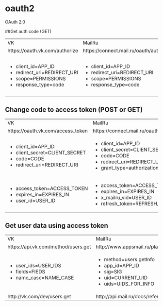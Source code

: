 oauth2
======

OAuth 2.0

##Get auth code (GET)

<table>
<tr>
  <td>VK</td>
  <td>MailRu</td>
  <td>Odnoklassniki</td>
</tr>
<tr>
<td>https://oauth.vk.com/authorize</td>
<td>https://connect.mail.ru/oauth/authorize</td>
<td>http://www.odnoklassniki.ru/oauth/authorize</td>
</tr>
<tr>
<td>
<ul>
  <li>client_id=APP_ID</li>
  <li>redirect_uri=REDIRECT_URI</li>
  <li>scope=PERMISSIONS</li>
  <li>response_type=code</li>
</ul>
</td>
<td>
<ul>
  <li>client_id=APP_ID</li>
  <li>redirect_uri=REDIRECT_URI</li>
  <li>scope=PERMISSIONS</li>
  <li>response_type=code</li>
</ul>
</td>
<td>
<ul>
  <li>client_id=APP_ID</li>
  <li>redirect_uri=REDIRECT_URI</li>
  <li>scope=PERMISSIONS</li>
  <li>response_type=code</li>
  <li>v=API_VERSION</li>
</ul>
</td>
</table>

## Change code to access token (POST or GET)

<table>
<tr>
  <td>VK</td>
  <td>MailRu</td>
  <td>Odnoklassniki</td>
</tr>
<tr>
  <td>https://oauth.vk.com/access_token</td>
  <td>https://connect.mail.ru/oauth/token</td>
  <td>http://api.odnoklassniki.ru/oauth/token.do</td>
</tr>
<tr>
  <td>
    <ul>
      <li>client_id=APP_ID</li>
      <li>client_secret=CLIENT_SECRET</li>
      <li>code=CODE</li>
      <li>redirect_uri=REDIRECT_URI</li>
    </ul>
  </td>
  <td>
    <ul>
      <li>client_id=APP_ID</li>
      <li>client_secret=CLIENT_SECRET</li>
      <li>code=CODE</li>
      <li>redirect_uri=REDIRECT_URI</li>
      <li>grant_type=authorization_code</li>
    </ul>
  </td>
  <td>
    <ul>
      <li>client_id=APP_ID</li>
      <li>client_secret=CLIENT_SECRET</li>
      <li>code=CODE</li>
      <li>redirect_uri=REDIRECT_URI</li>
      <li>grant_type=authorization_code</li>
    </ul>
  </td>
</tr>
<tr>
  <td>
    <ul>
      <li>access_token=ACCESS_TOKEN</li>
      <li>expires_in=EXPIRES_IN</li>
      <li>user_id=USER_ID</li>
    </ul>
  </td>
  <td>
    <ul>
      <li>access_token=ACCESS_TOKEN</li>
      <li>expires_in=EXPIRES_IN</li>
      <li>x_mailru_vid=USER_ID</li>
      <li>refresh_token=REFRESH_TOKEN</li>
    </ul>
  </td>
  <td>
    <ul>
      <li>access_token=ACCESS_TOKEN</li>
      <li>token_type=session</li>
      <li>refresh_token=REFRESH_TOKEN</li>
    </ul>
  </td>
</tr>
</table>

## Get user data using access token
<table>
<tr>
  <td>VK</td>
  <td>MailRu</td>
  <td>Odnoklassniki</td>
</tr>
<tr>
  <td>https://api.vk.com/method/users.get</td>
  <td>http://www.appsmail.ru/platform/api</td>
  <td>http://api.odnoklassniki.ru/users/getInfo</td>
</tr>
<tr>
  <td>
    <ul>
      <li>user_ids=USER_IDS</li>
      <li>fields=FIEDS</li>
      <li>name_case=NAME_CASE</li>
    </ul>
  </td>
  <td>
    <ul>
      <li>method=users.getInfo</li>
      <li>app_id=APP_ID</li>
      <li>sig=SIG</li>
      <li>uid=CURRENT_UID</li>
      <li>uids=UIDS_FOR_INFO</li>
    </ul>
  </td>
  <td>
    <ul>
      <li>application_key=APP_KEY</li>
      <li>sig=SIG</li>
      <li>uids=UIDS</li>
      <li>fields=FIELDS</li>
    </ul>
  </td>
</tr>
<tr>
  <td>http://vk.com/dev/users.get</td>
  <td>http://api.mail.ru/docs/reference/rest/users.getInfo</td>
  <td>http://apiok.ru/wiki/display/api/users.getInfo</td>
</tr>
</table>
